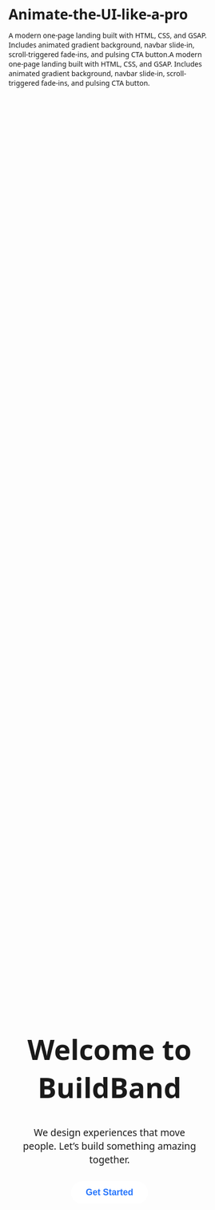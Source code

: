 # Animate-the-UI-like-a-pro
A modern one-page landing built with HTML, CSS, and GSAP. Includes animated gradient background, navbar slide-in, scroll-triggered fade-ins, and pulsing CTA button.A modern one-page landing built with HTML, CSS, and GSAP. Includes animated gradient background, navbar slide-in, scroll-triggered fade-ins, and pulsing CTA button.
<script src="https://cdnjs.cloudflare.com/ajax/libs/gsap/3.12.2/gsap.min.js"></script>
<script src="https://cdnjs.cloudflare.com/ajax/libs/gsap/3.12.2/ScrollTrigger.min.js"></script><script src="https://cdnjs.cloudflare.com/ajax/libs/gsap/3.12.2/gsap.min.js"></script>
<script src="https://cdnjs.cloudflare.com/ajax/libs/gsap/3.12.2/ScrollTrigger.min.js"></script>
<!DOCTYPE html>
<html lang="en">
<head>
  <meta charset="UTF-8" />
  <meta name="viewport" content="width=device-width, initial-scale=1.0"/>
  <title>BuildBand | Animated Landing</title>
  <style>
    * {
      margin: 0; padding: 0; box-sizing: border-box;
    }
    html, body {
      height: 100%;
      font-family: 'Segoe UI', Tahoma, Geneva, Verdana, sans-serif;
      overflow-x: hidden;
    }

    body {
      background: linear-gradient(-45deg, #6a11cb, #2575fc, #ff6f61, #42e695);
      background-size: 400% 400%;
      animation: gradientBG 15s ease infinite;
      color: white;
    }

    @keyframes gradientBG {
      0% { background-position: 0% 50%; }
      50% { background-position: 100% 50%; }
      100% { background-position: 0% 50%; }
    }

    .navbar {
      width: 100%;
      padding: 20px 40px;
      display: flex;
      justify-content: space-between;
      align-items: center;
      position: fixed;
      top: 0;
      left: 0;
      background: rgba(0,0,0,0.3);
      z-index: 10;
      opacity: 0;
    }

    .navbar h2 {
      font-size: 1.5rem;
      letter-spacing: 1px;
    }

    .hero {
      height: 100vh;
      display: flex;
      flex-direction: column;
      justify-content: center;
      align-items: center;
      text-align: center;
      padding: 0 20px;
    }

    .hero h1 {
      font-size: 3.5rem;
      margin-bottom: 20px;
    }

    .hero p {
      font-size: 1.2rem;
      max-width: 600px;
      margin-bottom: 30px;
    }

    .btn {
      background-color: white;
      color: #2575fc;
      padding: 12px 30px;
      font-size: 1.1rem;
      font-weight: bold;
      border: none;
      border-radius: 30px;
      cursor: pointer;
      transition: transform 0.2s ease;
    }

    .section {
      height: 100vh;
      display: flex;
      align-items: center;
      justify-content: center;
      font-size: 2rem;
      opacity: 0;
    }

    @media (max-width: 768px) {
      .hero h1 {
        font-size: 2.5rem;
      }
      .hero p {
        font-size: 1rem;
      }
    }
  </style>
</head>
<body>

  <nav class="navbar">
    <h2>BuildBand</h2>
  </nav>

  <section class="hero">
    <h1 class="fade-in">Welcome to BuildBand</h1>
    <p class="fade-in">We design experiences that move people. Let’s build something amazing together.</p>
    <button class="btn pulse">Get Started</button>
  </section>

  <section class="section fade-in">
    🚀 Scroll Animation Triggered
  </section>

  <script src="https://cdnjs.cloudflare.com/ajax/libs/gsap/3.12.2/gsap.min.js"></script>
  <script src="https://cdnjs.cloudflare.com/ajax/libs/gsap/3.12.2/ScrollTrigger.min.js"></script>
  <script>
    // Navbar slide in
    gsap.to(".navbar", {
      y: 0,
      opacity: 1,
      duration: 1,
      ease: "power2.out"
    });

    // Hero text fade in
    gsap.utils.toArray('.fade-in').forEach((el, i) => {
      gsap.fromTo(el, {
        opacity: 0,
        y: 40
      }, {
        opacity: 1,
        y: 0,
        delay: i * 0.3,
        duration: 1,
        ease: "power2.out"
      });
    });

    // Button pulse infinite
    gsap.to(".pulse", {
      scale: 1.05,
      repeat: -1,
      yoyo: true,
      ease: "power1.inOut",
      duration: 1
    });

    // Scroll-triggered fade in
    gsap.utils.toArray(".section").forEach(section => {
      gsap.to(section, {
        opacity: 1,
        y: -20,
        duration: 1.2,
        scrollTrigger: {
          trigger: section,
          start: "top 80%",
          toggleActions: "play none none reverse"
        }
      });
    });
  </script>
</body>
</html>
